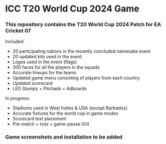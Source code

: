 # ICC T20 World Cup 2024 Game

### This repository contains the T20 World Cup 2024 Patch for EA Cricket 07



Included:
  * 20 participating nations in the recently concluded namesake event
  * 20 updated kits used in the event
  * Logos used in the event (flags)
  * 300 faces for all the players in the squads
  * Accurate lineups for the teams
  * Updated game menu consisting of players from each country
  * Updated scorecard
  * LED Stumps + Pitchads + Adboards



In progress:
  * Stadiums used in West Indies & USA (except Barbados)
  * Accurate fixtures for the world cup in game modes
  * Scorecard text placement
  * Pre-match + toss + game-pause GUI



### Game screenshots and installation to be added
